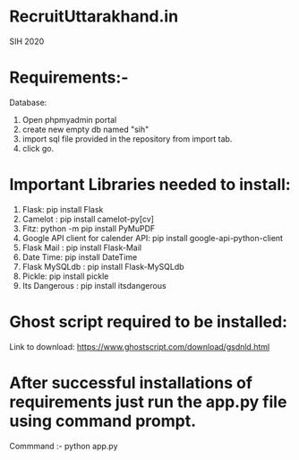 # RecruitUttarakhand.in
 SIH 2020
 
 
# Requirements:-
 Database:
  1. Open phpmyadmin portal
  2. create new empty db named "sih"
  3. import sql file provided in the repository from import tab.
  4. click go.
  
# Important Libraries needed to install:
  1. Flask: pip install Flask
  2. Camelot : pip install camelot-py[cv]
  3. Fitz: python -m pip install PyMuPDF
  4. Google API client for calender API: pip install google-api-python-client
  5. Flask Mail : pip install Flask-Mail
  6. Date Time: pip install DateTime
  7. Flask MySQLdb : pip install Flask-MySQLdb
  8. Pickle: pip install pickle
  9. Its Dangerous : pip install itsdangerous

# Ghost script required to be installed: 
  Link to download: https://www.ghostscript.com/download/gsdnld.html
  
  
# After successful installations of requirements just run the app.py file using command prompt.
Commmand :-  python app.py


  
 
